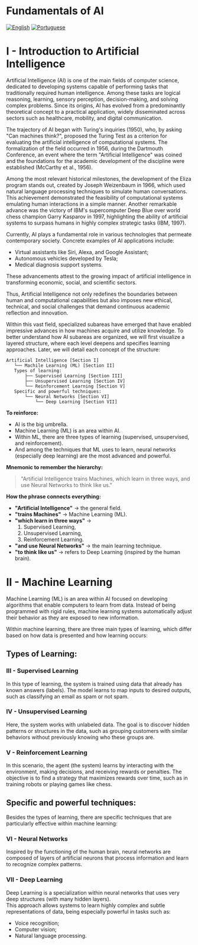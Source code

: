 # Fundamentals of AI

[![English](https://img.shields.io/badge/Language-English-blue)](README.md)
[![Portuguese](https://img.shields.io/badge/Idioma-Português-brightgreen)](README-BR.md)

# I - Introduction to Artificial Intelligence

Artificial Intelligence (AI) is one of the main fields of computer science, dedicated to developing systems capable of performing tasks that traditionally required human intelligence. Among these tasks are logical reasoning, learning, sensory perception, decision-making, and solving complex problems. Since its origins, AI has evolved from a predominantly theoretical concept to a practical application, widely disseminated across sectors such as healthcare, mobility, and digital communication.

The trajectory of AI began with Turing's inquiries (1950), who, by asking "Can machines think?", proposed the Turing Test as a criterion for evaluating the artificial intelligence of computational systems. The formalization of the field occurred in 1956, during the Dartmouth Conference, an event where the term "Artificial Intelligence" was coined and the foundations for the academic development of the discipline were established (McCarthy et al., 1956).

Among the most relevant historical milestones, the development of the Eliza program stands out, created by Joseph Weizenbaum in 1966, which used natural language processing techniques to simulate human conversations. This achievement demonstrated the feasibility of computational systems emulating human interactions in a simple manner. Another remarkable advance was the victory of IBM's supercomputer Deep Blue over world chess champion Garry Kasparov in 1997, highlighting the ability of artificial systems to surpass humans in highly complex strategic tasks (IBM, 1997).

Currently, AI plays a fundamental role in various technologies that permeate contemporary society. Concrete examples of AI applications include:
- Virtual assistants like Siri, Alexa, and Google Assistant;
- Autonomous vehicles developed by Tesla;
- Medical diagnosis support systems.

These advancements attest to the growing impact of artificial intelligence in transforming economic, social, and scientific sectors.

Thus, Artificial Intelligence not only redefines the boundaries between human and computational capabilities but also imposes new ethical, technical, and social challenges that demand continuous academic reflection and innovation.

Within this vast field, specialized subareas have emerged that have enabled impressive advances in how machines acquire and utilize knowledge. To better understand how AI subareas are organized, we will first visualize a layered structure, where each level deepens and specifies learning approaches. Later, we will detail each concept of the structure:

```
Artificial Intelligence [Section I]
   └── Machile Learning (ML) [Section II]
   Types of learning:
       ├── Supervised Learning [Section III]
       ├── Unsupervised Learning [Section IV]
       └── Reinforcement Learning [Section V]
   Specific and powerful techniques:
       └── Neural Networks [Section VI]
           └── Deep Learning [Section VII]
```

**To reinforce:**
- AI is the big umbrella.
- Machine Learning (ML) is an area within AI.
- Within ML, there are three types of learning (supervised, unsupervised, and reinforcement).
- And among the techniques that ML uses to learn, neural networks (especially deep learning) are the most advanced and powerful.

**Mnemonic to remember the hierarchy:**
> "Artificial Intelligence trains Machines, which learn in three ways, and use Neural Networks to think like us."

**How the phrase connects everything:**
- **"Artificial Intelligence"** → the general field.
- **"trains Machines"** → Machine Learning (ML).
- **"which learn in three ways"** → 
  1. Supervised Learning,
  2. Unsupervised Learning,
  3. Reinforcement Learning.
- **"and use Neural Networks"** → the main learning technique.
- **"to think like us"** → refers to Deep Learning (inspired by the human brain).

# II - Machine Learning

Machine Learning (ML) is an area within AI focused on developing algorithms that enable computers to learn from data. Instead of being programmed with rigid rules, machine learning systems automatically adjust their behavior as they are exposed to new information.

Within machine learning, there are three main types of learning, which differ based on how data is presented and how learning occurs:

## Types of Learning:

### III - Supervised Learning
In this type of learning, the system is trained using data that already has known answers (labels). The model learns to map inputs to desired outputs, such as classifying an email as spam or not spam.

### IV - Unsupervised Learning
Here, the system works with unlabeled data. The goal is to discover hidden patterns or structures in the data, such as grouping customers with similar behaviors without previously knowing who these groups are.

### V - Reinforcement Learning
In this scenario, the agent (the system) learns by interacting with the environment, making decisions, and receiving rewards or penalties. The objective is to find a strategy that maximizes rewards over time, such as in training robots or playing games like chess.

## Specific and powerful techniques:

Besides the types of learning, there are specific techniques that are particularly effective within machine learning:

### VI - Neural Networks
Inspired by the functioning of the human brain, neural networks are composed of layers of artificial neurons that process information and learn to recognize complex patterns.

### VII - Deep Learning
Deep Learning is a specialization within neural networks that uses very deep structures (with many hidden layers).  
This approach allows systems to learn highly complex and subtle representations of data, being especially powerful in tasks such as:
- Voice recognition;
- Computer vision;
- Natural language processing.
